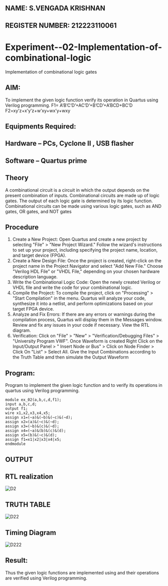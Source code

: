 ## NAME: S.VENGADA KRISHNAN
## REGISTER NUMBER: 212223110061


# Experiment--02-Implementation-of-combinational-logic
Implementation of combinational logic gates
 
## AIM:
To implement the given logic function verify its operation in Quartus using Verilog programming.
 F1= A’B’C’D’+AC’D’+B’CD’+A’BCD+BC’D
F2=xy’z+x’y’z+w’xy+wx’y+wxy
 
 
 
## Equipments Required:
## Hardware – PCs, Cyclone II , USB flasher
## Software – Quartus prime


## Theory
A combinational circuit is a circuit in which the output depends on the present combination of inputs. Combinational circuits
are made up of logic gates. The output of each logic gate is determined by its logic function. Combinational circuits can be 
made using various logic gates, such as AND gates, OR gates, and NOT gates
 
## Procedure
1. Create a New Project: Open Quartus and create a new project by selecting "File" > "New Project Wizard." Follow the 
wizard's instructions to set up your project, including specifying the project name, location, and target device (FPGA).
2. Create a New Design File: Once the project is created, right-click on the project name in the Project Navigator and 
select "Add New File." Choose "Verilog HDL File" or "VHDL File," depending on your chosen hardware description 
language.
3. Write the Combinational Logic Code: Open the newly created Verilog or VHDL file and write the code for your 
combinational logic.
4. Compile the Project: To compile the project, click on "Processing" > "Start Compilation" in the menu. Quartus will 
analyze your code, synthesize it into a netlist, and perform optimizations based on your target FPGA device.
5. Analyze and Fix Errors: If there are any errors or warnings during the compilation process, Quartus will display them in 
the Messages window. Review and fix any issues in your code if necessary. View the RTL diagram.
6. Verification: Click on "File" > "New" > "Verification/Debugging Files" > "University Program VWF". Once Waveform is 
created Right Click on the Input/Output Panel > " Insert Node or Bus" > Click on Node Finder > Click On "List" > Select 
All. Give the Input Combinations according to the Truth Table amd then simulate the Output Waveform
## Program:
Program to implement the given logic function and to verify its operations in quartus using Verilog programming.
```
module ex_02(a,b,c,d,f1);
input a,b,c,d;
output f1;
wire x1,x2,x3,x4,x5;
assign x1=(~a)&(~b)&(~c)&(~d);
assign x2=(a)&(~c)&(~d);
assign x3=(~b)&(c)&(~d);
assign x4=(~a)&(b)&(c)&(d);
assign x5=(b)&(~c)&(d);
assign f1=x1|x2|x3|x4|x5;
endmodule
```
## OUTPUT
## RTL realization
![D2](https://github.com/SVENGADAKRISHNAN/Experiment--02-Implementation-of-combinational-logic-/assets/147473084/7fe40289-9e34-4dfd-9d99-37f265651673)



## TRUTH TABLE

![D22](https://github.com/SVENGADAKRISHNAN/Experiment--02-Implementation-of-combinational-logic-/assets/147473084/41b94b87-82f5-4588-a12f-adbcab8e419b)


## Timing Diagram

![D222](https://github.com/SVENGADAKRISHNAN/Experiment--02-Implementation-of-combinational-logic-/assets/147473084/d47e3300-127e-43ad-9796-7458f02e6b75)


## Result:
Thus the given logic functions are implemented using  and their operations are verified using Verilog programming.
